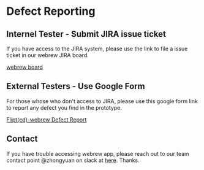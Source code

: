 # Defect Reporting

## Internel Tester - Submit JIRA issue ticket

If you have access to the JIRA system, please use the link to file a issue ticket in our webrew JIRA board.

[webrew board](http://platinum.cscaws.com:8080/secure/RapidBoard.jspa?rapidView=52&view=planning&selectedIssue=WEB-187&issueLimit=100)

## External Testers - Use Google Form

For those whose who don't access to JIRA, please use this google form link to report any defect you find in the prototype.

[Flipt\(ed\)-webrew Defect Report](https://forms.gle/aTeX2EaxwV6vFZPq9)

## Contact

If you have trouble accessing webrew app, please reach out to our team contact point @zhongyuan on slack at [here](https://secapstone2021.slack.com/archives/D01J7HYCZRA). Thanks.

